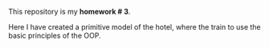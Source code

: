 This repository is my **homework # 3**.

Here I have created a primitive model of the hotel, where the train to use the basic principles of the OOP.